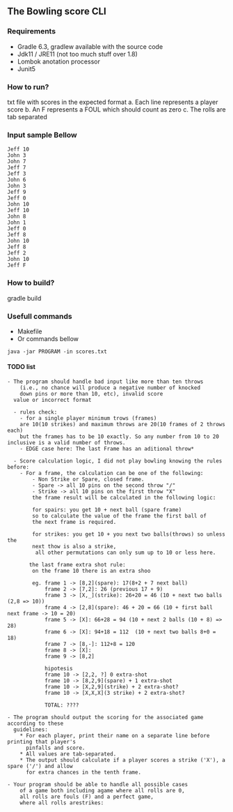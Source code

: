## The Bowling score CLI

### Requirements
 - Gradle 6.3, gradlew available with the source code
 - Jdk11 / JRE11 (not too much stuff over 1.8)
 - Lombok anotation processor
 - Junit5

### How to run?
txt file with scores in the expected format
a. Each line represents a player score
b. An F represents a FOUL which should count as zero
c. The rolls are tab separated

### Input sample Bellow
```
Jeff 10
John 3
John 7
Jeff 7
Jeff 3
John 6
John 3
Jeff 9
Jeff 0
John 10
Jeff 10
John 8
John 1
Jeff 0
Jeff 8
John 10
Jeff 8
Jeff 2
John 10
Jeff F
```

### How to build?
gradle build

### Usefull commands
 - Makefile
 - Or commands bellow
```
java -jar PROGRAM -in scores.txt 
```


#### TODO list

    - The program should handle bad input like more than ten throws 
        (i.e., no chance will produce a negative number of knocked 
        down pins or more than 10, etc), invalid score
      value or incorrect format 
      
      - rules check:
        - for a single player minimum trows (frames) 
        are 10(10 strikes) and maximum throws are 20(10 frames of 2 throws each)
        but the frames has to be 10 exactly. So any number from 10 to 20 inclusive is a valid number of throws.
        - EDGE case here: The last Frame has an aditional throw*
        
      - Score calculation logic, I did not play bowling knowing the rules before:
        - For a frame, the calculation can be one of the following:
            - Non Strike or Spare, closed frame.
            - Spare -> all 10 pins on the second throw "/"
            - Strike -> all 10 pins on the first throw "X"
            the frame result will be calculated in the following logic:
            
            for spairs: you get 10 + next ball (spare frame) 
            so to calculate the value of the frame the first ball of 
            the next frame is required.
            
            for strikes: you get 10 + you next two balls(throws) so unless the 
            next thow is also a strike,
             all other permutations can only sum up to 10 or less here.
             
           the last frame extra shot rule:
            on the frame 10 there is an extra shoo
            
            eg. frame 1 -> [8,2](spare): 17(8+2 + 7 next ball) 
                frame 2 -> [7,2]: 26 (previous 17 + 9)
                frame 3 -> [X,_](strike): 26+20 = 46 (10 + next two balls (2,8 => 10))
                frame 4 -> [2,8](spare): 46 + 20 = 66 (10 + first ball next frame -> 10 = 20)
                frame 5 -> [X]: 66+28 = 94 (10 + next 2 balls (10 + 8) => 28)
                frame 6 -> [X]: 94+18 = 112  (10 + next two balls 8+0 = 18)
                frame 7 -> [8,-]: 112+8 = 120
                frame 8 -> [X]:
                frame 9 -> [8,2]
                
                hipotesis
                frame 10 -> [2,2, ?] 0 extra-shot
                frame 10 -> [8,2,9](spare) + 1 extra-shot
                frame 10 -> [X,2,9](strike) + 2 extra-shot?
                frame 10 -> [X,X,X](3 strike) + 2 extra-shot?
                
                TOTAL: ????
      
    - The program should output the scoring for the associated game according to these
      guidelines:
        * For each player, print their name on a separate line before printing that player's
          pinfalls and score.
        * All values are tab-separated.
        * The output should calculate if a player scores a strike ('X'), a spare ('/') and allow
          for extra chances in the tenth frame.
          
    - Your program should be able to handle all possible cases 
        of a game both including agame where all rolls are 0, 
        all rolls are fouls (F) and a perfect game, 
        where all rolls arestrikes: